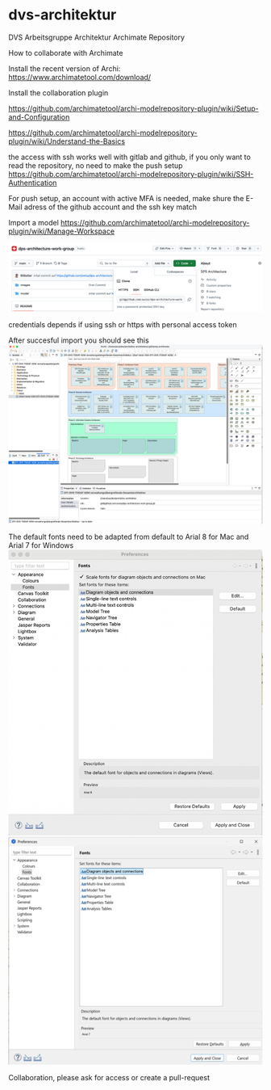# dvs-architektur
DVS Arbeitsgruppe Architektur Archimate Repository 

How to collaborate with Archimate

Install the recent version of Archi: https://www.archimatetool.com/download/

Install the collaboration plugin

https://github.com/archimatetool/archi-modelrepository-plugin/wiki/Setup-and-Configuration

https://github.com/archimatetool/archi-modelrepository-plugin/wiki/Understand-the-Basics

the access with ssh works well with gitlab and github, if you only want to read the repository, no need to make the push setup
https://github.com/archimatetool/archi-modelrepository-plugin/wiki/SSH-Authentication

For push setup, an account with active MFA is needed, make shure the E-Mail adress of the github account and the ssh key match

Import a model 
https://github.com/archimatetool/archi-modelrepository-plugin/wiki/Manage-Workspace

![clone code](clone.png)

credentials depends if using ssh or https with personal access token

After succesful import you should see this
![archimate start screen](archi-collab.png)

The default fonts need to be adapted from default to Arial 8 for Mac and Arial 7 for Windows
![archimate preferences mac](arch-5-6-fonts-preferences-mac.png)
![archimate preferences win](arch-5-6-fonts-preferences-win.png)

Collaboration, please ask for access or create a pull-request
